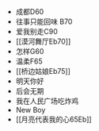 - 成都D60
- 往事只能回味 B70
- 爱我别走C90
- [[漠河舞厅Eb70]]
- 怎样G60
- 温柔F65
- [[桥边姑娘Eb75]]
- 明天你好
- 后会无期
- 我在人民广场吃炸鸡
- New Boy
- [[月亮代表我的心65Eb]]











